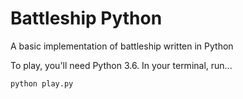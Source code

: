 # Battleship Python

A basic implementation of battleship written in Python

To play, you'll need Python 3.6. In your terminal, run...

```shell
python play.py
```